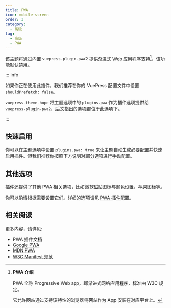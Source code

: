 ```yaml
---
title: PWA
icon: mobile-screen
order: 3
category:
  - 高级
tag:
  - 高级
  - PWA
---
```


该主题将通过内置 <ProjectLink name="pwa2" path="/zh/">`vuepress-plugin-pwa2`</ProjectLink> 提供渐进式 Web 应用程序支持[^pwa-intro]，该功能默认禁用。

::: info

如果你正在使用此插件，我们推荐在你的 VuePress 配置文件中设置 `shouldPrefetch: false`。

`vuepress-theme-hope` 将主题选项中的 `plugins.pwa` 作为插件选项提供给 `vuepress-plugin-pwa2`，后文指出的选项都位于此选项下。

:::

<!-- more -->

[^pwa-intro]: **PWA 介绍**

    PWA 全称 Progressive Web app，即渐进式网络应用程序，标准由 W3C 规定。

    它允许网站通过支持该特性的浏览器将网站作为 App 安装在对应平台上。

## 快速启用 <Badge text="不推荐" type="warning" />

你可以在主题选项中设置 `plugins.pwa: true` 来让主题自动生成必要配置并快速启用插件。但我们推荐你按照下方说明对部分选项进行手动配置。

<!-- @include: @pwa/zh/guide.md#intro -->

## 其他选项

插件还提供了其他 PWA 相关选项，比如微软磁贴图标与颜色设置，苹果图标等。

你可以酌情根据需要设置它们。详细的选项请见 [PWA 插件配置](../../config/plugins/pwa.md)。

## 相关阅读

更多内容，请详见:

- <ProjectLink name="pwa2" path="/zh/">PWA 插件文档</ProjectLink>
- [Google PWA](https://web.dev/progressive-web-apps/)
- [MDN PWA](https://developer.mozilla.org/zh-CN/docs/Web/Progressive_web_apps)
- [W3C Manifest 规范](https://w3c.github.io/manifest/)
